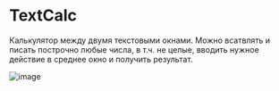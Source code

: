 # TextCalc
Калькулятор между двумя текстовыми окнами. Можно всатвлять и писать построчно любые числа, в т.ч. не целые, вводить нужное действие в среднее окно и получить результат.

![image](https://user-images.githubusercontent.com/21084600/200187583-4dc66578-8630-455d-844a-3b2f4b90395d.png)
